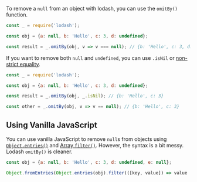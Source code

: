 To remove a `null` from an object with lodash, you can use the `omitBy()` function.

```javascript
const _ = require('lodash');

const obj = {a: null, b: 'Hello', c: 3, d: undefined};

const result = _.omitBy(obj, v => v === null); // {b: 'Hello', c: 3, d: undefined}
```

If you want to remove both `null` and `undefined`, you can use `.isNil` or [non-strict equality](/tutorials/fundamentals/equality#abstract-equality).

```javascript
const _ = require('lodash');

const obj = {a: null, b: 'Hello', c: 3, d: undefined};

const result = _.omitBy(obj, _.isNil); // {b: 'Hello', c: 3}

const other = _.omitBy(obj, v => v == null); // {b: 'Hello', c: 3}
```

## Using Vanilla JavaScript

You can use vanilla JavaScript to remove `null`s from objects using [`Object.entries()`](/tutorials/fundamentals/foreach-object#using-objectentries) and [Array `filter()`](/tutorials/fundamentals/array-filter).
However, the syntax is a bit messy.
Lodash `omitBy()` is cleaner.

```javascript
const obj = {a: null, b: 'Hello', c: 3, d: undefined, e: null};

Object.fromEntries(Object.entries(obj).filter(([key, value]) => value !== null)); // { b: "Hello", c: 3, d: undefined }
```
